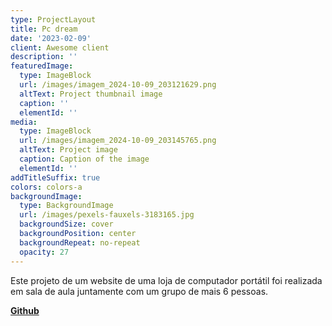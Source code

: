 ```yaml
---
type: ProjectLayout
title: Pc dream
date: '2023-02-09'
client: Awesome client
description: ''
featuredImage:
  type: ImageBlock
  url: /images/imagem_2024-10-09_203121629.png
  altText: Project thumbnail image
  caption: ''
  elementId: ''
media:
  type: ImageBlock
  url: /images/imagem_2024-10-09_203145765.png
  altText: Project image
  caption: Caption of the image
  elementId: ''
addTitleSuffix: true
colors: colors-a
backgroundImage:
  type: BackgroundImage
  url: /images/pexels-fauxels-3183165.jpg
  backgroundSize: cover
  backgroundPosition: center
  backgroundRepeat: no-repeat
  opacity: 27
---
```

Este projeto de um website de uma loja de computador portátil foi realizada em sala de aula juntamente com um grupo de mais 6 pessoas.

[**Github**](https://github.com/Danielsoares117/pcdream)

